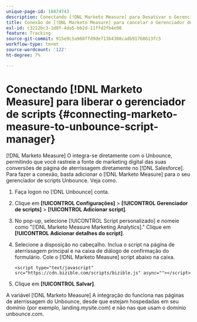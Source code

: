 ```yaml
---
unique-page-id: 18874743
description: Conectando [!DNL Marketo Measure] para Desativar o Gerenciador de scripts - [!DNL Marketo Measure]
title: Conexão de [!DNL Marketo Measure] para cancelar o Gerenciador de script
exl-id: c3212bc3-1d8f-4da5-bb2d-11ffd2fb4e98
feature: Tracking
source-git-commit: 915e9c5a968ffd9de713b4308cadb91768613fc5
workflow-type: tm+mt
source-wordcount: '122'
ht-degree: 7%

---
```


# Conectando [!DNL Marketo Measure] para liberar o gerenciador de scripts {#connecting-marketo-measure-to-unbounce-script-manager}

[!DNL Marketo Measure] O integra-se diretamente com o Unbounce, permitindo que você rastreie a fonte de marketing digital das suas conversões de página de aterrissagem diretamente no [!DNL Salesforce]. Para fazer a conexão, basta adicionar o [!DNL Marketo Measure] para o seu gerenciador de scripts Unbounce. Veja como.

1. Faça logon no [!DNL Unbounce] conta.
1. Clique em **[!UICONTROL Configurações]** > **[!UICONTROL Gerenciador de scripts]** > **[!UICONTROL Adicionar script]**.
1. No pop-up, selecione [!UICONTROL Script personalizado] e nomeie como &quot;[!DNL Marketo Measure Marketing Analytics].&quot; Clique em **[!UICONTROL Adicionar detalhes do script]**.
1. Selecione a disposição no cabeçalho. Inclua o script na página de aterrissagem principal e na caixa de diálogo de confirmação do formulário. Cole o [!DNL Marketo Measure] script abaixo na caixa.

   `<script type="text/javascript" src="https://cdn.bizible.com/scripts/bizible.js" async=""></script>`

1. Clique em **[!UICONTROL Salvar]**.

A variável [!DNL Marketo Measure] A integração do funciona nas páginas de aterrissagem do Unbounce, desde que estejam hospedadas em seu domínio (por exemplo, landing.mysite.com) e não nas que usam o domínio unbounce.com.
